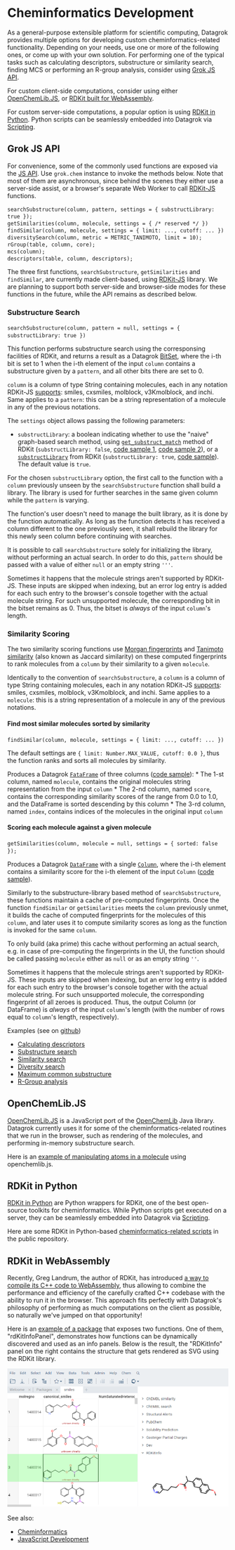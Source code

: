 <!-- TITLE: Cheminformatics -->
<!-- SUBTITLE: -->
 
# Cheminformatics Development

As a general-purpose extensible platform for scientific computing, Datagrok provides multiple options for developing custom cheminformatics-related functionality. Depending on your needs, use one or more of the following ones, or come up with your own solution.
For performing one of the typical tasks such as calculating descriptors, substructure or similarity search, finding MCS or performing an R-group analysis, consider using [Grok JS API](#grok-js-api).

For custom client-side computations, consider using either [OpenChemLib.JS](#openchemlib.js), or [RDKit built for WebAssembly](#rdkit-in-webassembly).

For custom server-side computations, a popular option is using 
[RDKit in Python](#rdkit-in-python). Python scripts can be seamlessly embedded into Datagrok via [Scripting](scripting.md).

## Grok JS API

For convenience, some of the commonly used functions are exposed via the [JS API](js-api.md). Use `grok.chem` instance to invoke the methods below. Note that most of them are asynchronous, since behind the scenes they either use a server-side assist, or a browser's separate Web Worker to call [RDKit-JS](https://github.com/rdkit/RDKitjs) functions.

```
searchSubstructure(column, pattern, settings = { substructLibrary: true });
getSimilarities(column, molecule, settings = { /* reserved */ })
findSimilar(column, molecule, settings = { limit: ..., cutoff: ... })
diversitySearch(column, metric = METRIC_TANIMOTO, limit = 10);
rGroup(table, column, core);
mcs(column);
descriptors(table, column, descriptors);
```

The three first functions, `searchSubstructure`, `getSimilarities` and `findSimilar`, are currently made client-based, using [RDKit-JS](https://github.com/rdkit/RDKitjs) library. We are planning to support both server-side and browser-side modes for these functions in the future, while the API remains as described below.

### Substructure Search

`searchSubstructure(column, pattern = null, settings = { substructLibrary: true })`

This function performs substructure search using the corresponsing facilities of RDKit, and returns a result as a Datagrok [BitSet](js-api.md#bitset), where the i-th bit is set to 1 when the i-th element of the input `column` contains a substructure given by a `pattern`, and all other bits there are set to 0.

`column` is a column of type String containing molecules, each in any notation RDKit-JS [supports](https://github.com/rdkit/rdkit/blob/master/Code/MinimalLib/minilib.h): smiles, cxsmiles, molblock, v3Kmolblock, and inchi. Same applies to a `pattern`: this can be a string representation of a molecule in any of the previous notations.

The `settings` object allows passing the following parameters:

* `substructLibrary`: a boolean indicating whether to use the "naive" graph-based search method, using [`get_substruct_match`](https://www.rdkit.org/docs/source/rdkit.Chem.rdchem.html) method of RDKit (`substructLibrary: false`, [code sample 1](https://public.datagrok.ai/js/samples/domains/chem/substructure-search-simple), [code sample 2](https://public.datagrok.ai/js/samples/domains/chem/substructure-search-library)), or a [`substructLibrary`](http://rdkit.blogspot.com/2018/02/introducing-substructlibrary.html) from RDKit (`substructLibrary: true`, [code sample](https://public.datagrok.ai/js/samples/domains/chem/substructure-search-library)). The default value is `true`.

For the chosen `substructLibrary` option, the first call to the function with a `column` previously unseen by the `searchSubstructure` function shall build a library. The library is used for further searches in the same given column while the `pattern` is varying.

The function's user doesn't need to manage the built library, as it is done by the function automatically. As long as the function detects it has received a column different to the one previously seen, it shall rebuild the library for this newly seen column before continuing with searches.

It is possible to call `searchSubstructure` solely for initializing the library, without performing an actual search. In order to do this, `pattern` should be passed with a value of either `null` or an empty string `'''`.

Sometimes it happens that the molecule strings aren't supported by RDKit-JS. These inputs are skipped when indexing, but an error log entry is added for each such entry to the browser's console together with the actual molecule string. For such unsupported molecule, the corresponding bit in the bitset remains as 0. Thus, the bitset is *always* of the input `column`'s length.  

### Similarity Scoring

The two similarity scoring functions use [Morgan fingerprints](https://www.rdkit.org/docs/GettingStartedInPython.html#morgan-fingerprints-circular-fingerprints) and [Tanimoto similarity](https://en.wikipedia.org/wiki/Chemical_similarity) (also known as Jaccard similarity) on these computed fingerprints to rank molecules from a `column` by their similarity to a given `molecule`.

Identically to the convention of `searchSubstructure`, a `column` is a column of type String containing molecules, each in any notation RDKit-JS [supports](https://github.com/rdkit/rdkit/blob/master/Code/MinimalLib/minilib.h): smiles, cxsmiles, molblock, v3Kmolblock, and inchi. Same applies to a `molecule`: this is a string representation of a molecule in any of the previous notations.

  #### Find most similar molecules sorted by similarity

  `findSimilar(column, molecule, settings = { limit: ..., cutoff: ... })`

  The default settings are `{ limit: Number.MAX_VALUE, cutoff: 0.0 }`, thus the function ranks and sorts all molecules by similarity.

  Produces a Datagrok [`FataFrame`](https://datagrok.ai/js-api/classes/dg.dataframe) of three columns ([code sample](https://public.datagrok.ai/js/samples/domains/chem/similarity-scoring-sorted)):
    * The 1-st column, named `molecule`, contains the original molecules string representation from the input `column`
    * The 2-nd column, named `score`, contains the corresponding similarity scores of the range from 0.0 to 1.0, and the DataFrame is sorted descending by this column
    * The 3-rd column, named `index`, contains indices of the molecules in the original input `column`

  #### Scoring each molecule against a given molecule

  `getSimilarities(column, molecule = null, settings = { sorted: false });`

  Produces a Datagrok [`DataFrame`](https://datagrok.ai/js-api/classes/dg.dataframe) with a single [`Column`](https://datagrok.ai/js-api/classes/dg.column), where the i-th element contains a similarity score for the i-th element of the input `Column` ([code sample](https://public.datagrok.ai/js/samples/domains/chem/similarity-scoring-scores)). 

Similarly to the substructure-library based method of `searchSubstructure`, these functions maintain a cache of pre-computed fingerprints. Once the function `findSimilar` or `getSimilarities` meets the `column` previously unmet, it builds the cache of computed fingerprints for the molecules of this `column`, and later uses it to compute similarity scores as long as the function is invoked for the same `column`.

To only build (aka prime) this cache without performing an actual search, e.g. in case of pre-computing the fingerprints in the UI, the function should be called passing `molecule` either as `null` or as an empty string `''`.

Sometimes it happens that the molecule strings aren't supported by RDKit-JS. These inputs are skipped when indexing, but an error log entry is added for each such entry to the browser's console together with the actual molecule string. For such unsupported molecule, the corresponding fingerprint of all zeroes is produced. Thus, the output Column (or DataFrame) is *always* of the input `column`'s length (with the number of rows equal to `column`'s length, respectively).  

Examples (see on [github](https://github.com/datagrok-ai/public/tree/master/packages/ApiSamples/scripts/domains/chem))
* [Calculating descriptors](https://public.datagrok.ai/js/samples/domains/chem/descriptors)
* [Substructure search](https://public.datagrok.ai/js/samples/domains/chem/substructure-search)
* [Similarity search](https://public.datagrok.ai/js/samples/domains/chem/similarity-search)
* [Diversity search](https://public.datagrok.ai/js/samples/domains/chem/diversity-search)
* [Maximum common substructure](https://public.datagrok.ai/js/samples/domains/chem/mcs)
* [R-Group analysis](https://public.datagrok.ai/js/samples/domains/chem/r-group)

## OpenChemLib.JS

[OpenChemLib.JS](https://github.com/cheminfo/openchemlib-js) is a JavaScript port of the 
[OpenChemLib](https://github.com/actelion/openchemlib) Java library. Datagrok currently uses it
for some of the cheminformatics-related routines that we run in the browser, such as
rendering of the molecules, and performing in-memory substructure search. 

Here is an [example of manipulating atoms in a molecule](https://public.datagrok.ai/js/samples/domains/chem/mol-atoms-bonds) using openchemlib.js.

## RDKit in Python

[RDKit in Python](https://www.rdkit.org/docs/GettingStartedInPython.html) are Python wrappers for 
RDKit, one of the best open-source toolkits for cheminformatics. While Python scripts get executed
on a server, they can be seamlessly embedded into Datagrok via [Scripting](scripting.md).  

Here are some RDKit in Python-based [cheminformatics-related scripts](https://github.com/datagrok-ai/public/tree/master/packages/ChemScripts/scripts/python)
in the public repository.

## RDKit in WebAssembly

Recently, Greg Landrum, the author of RDKit, has introduced 
[a way to compile its C++ code to WebAssembly](http://rdkit.blogspot.com/2019/11/introducing-new-rdkit-javascript.html),
thus allowing to combine the performance and efficiency of the carefully crafted C++ codebase with the ability to
run it in the browser. This approach fits perfectly with Datagrok's philosophy of performing as much 
computations on the client as possible, so naturally we've jumped on that opportunity!

Here is an [example of a package](https://github.com/datagrok-ai/public/tree/master/packages/RDKitDemo) 
that exposes two functions. One of them, "rdKitInfoPanel", demonstrates how functions can be dynamically
discovered and used as an info panels. Below is the result, the "RDKitInfo" panel on the right
contains the structure that gets rendered as SVG using the RDKit library.

![](rdkit-info-panel.png)  

See also:
* [Cheminformatics](../domains/chem/cheminformatics.md)
* [JavaScript Development](develop.md)
